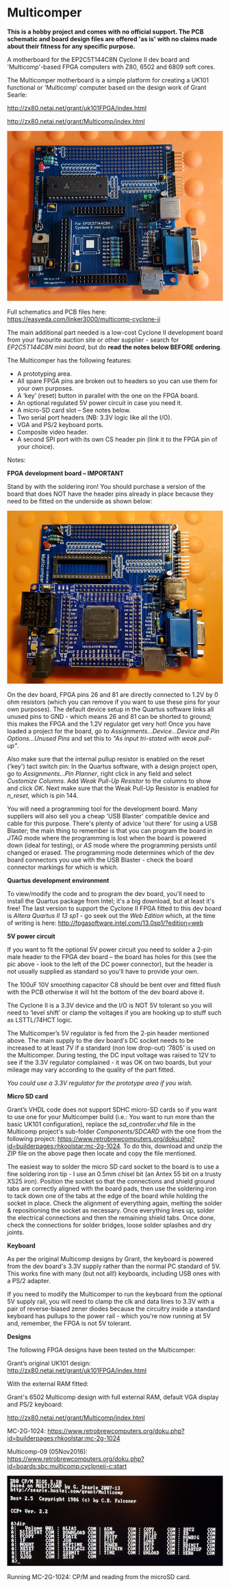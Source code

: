 # Multicomper

**This is a hobby project and comes with no official support. The PCB schematic and board design files are offered 'as is' with no claims made about their fitness for any specific purpose.**  

A motherboard for the EP2C5T144C8N Cyclone II dev board and 'Multicomp'-based FPGA computers with Z80, 6502 and 6809 soft cores.

The Multicomper motherboard is a simple platform for creating a UK101 functional or 'Multicomp' computer based on the design work of Grant Searle: 

http://zx80.netai.net/grant/uk101FPGA/index.html

http://zx80.netai.net/grant/Multicomp/index.html

![Image](zp-mcomper0.png)

Full schematics and PCB files here: https://easyeda.com/linker3000/multicomp-cyclone-ii

The main additional part needed is a low-cost Cyclone II development board from your favourite auction site or other supplier - search for *EP2C5T144C8N mini board*, but do **read the notes below BEFORE ordering**.

The Multicomper has the following features:

* A prototyping area.
* All spare FPGA pins are broken out to headers so you can use them for your own purposes.
* A ‘key’ (reset) button in parallel with the one on the FPGA board.
* An optional regulated 5V power circuit in case you need it.
* A micro-SD card slot – See notes below.
* Two serial port headers (NB: 3.3V logic like all the I/O).
* VGA and PS/2 keyboard ports.
* Composite video header.
* A second SPI port with its own CS header pin (link it to the FPGA pin of your choice).

Notes:

**FPGA development board – IMPORTANT**

Stand by with the soldering iron! You should purchase a version of the board that does NOT have the header pins already in place because they need to be fitted on the underside as shown below:

![Image](zp-mcomper1.png)

On the dev board, FPGA pins 26 and 81 are directly connected to 1.2V by 0 ohm resistors (which you can remove if you want to use these pins for your own purposes). The default device setup in the Quartus software links all unused pins to GND - which means 26 and 81 can be shorted to ground; this makes the FPGA and the 1.2V regulator get very hot! Once you have loaded a project for the board, go to *Assignments...Device...Device and Pin Options...Unused Pins* and set this to *"As input tri-stated with weak pull-up"*.

Also make sure that the internal pullup resistor is enabled on the reset ('key') tact switch pin: In the Quartus software, with a design project open, go to *Assignments...Pin Planner*, right click in any field and select *Customize Columns*. Add *Weak Pull-Up Resistor* to the columns to show and click *OK*. Next make sure that the Weak Pull-Up Resistor is enabled for *n_reset*, which is pin 144.

You will need a programming tool for the development board. Many suppliers will also sell you a cheap 'USB Blaster' compatible device and cable for this purpose. There's plenty of advice 'out there' for using a USB Blaster; the main thing to remember is that you can program the board in *JTAG* mode where the programming is lost when the board is powered down (ideal for testing), or *AS* mode where the programming persists until changed or erased. The programming mode determines which of the dev board connectors you use with the USB Blaster - check the board connector markings for which is which. 

**Quartus development environment**

To view/modify the code and to program the dev board, you'll need to install the Quartus package from Intel; it's a big download, but at least it's free! The last version to support the Cyclone II FPGA fitted to this dev board is *Altera Quartus II 13 sp1* - go seek out the *Web Edition* which, at the time of writing is here: http://fpgasoftware.intel.com/13.0sp1/?edition=web

**5V power circuit**

If you want to fit the optional 5V power circuit you need to solder a 2-pin male header to the FPGA dev board – the board has holes for this (see the pic above - look to the left of the DC power connector), but the header is not usually supplied as standard so you'll have to provide your own.

The 100uF 10V smoothing capacitor C8 should be bent over and fitted flush with the PCB otherwise it will hit the bottom of the dev board above it.

The Cyclone II is a 3.3V device and the I/O is NOT 5V tolerant so you will need to ‘level shift’ or clamp the voltages if you are hooking up to stuff such as LSTTL/74HCT logic.

The Multicomper’s 5V regulator is fed from the 2-pin header mentioned above. The main supply to the dev board's DC socket needs to be increased to at least 7V if a standard (non low drop-out) ‘7805’ is used on the Multicomper. During testing, the DC input voltage was raised to 12V to see if the 3.3V regulator complained - it was OK on two boards,  but your mileage may vary according to the quality of the part fitted.

 *You could use a 3.3V regulator for the prototype area if you wish.*

**Micro SD card**

Grant’s VHDL code does not support SDHC micro-SD cards so if you want to use one for your Multicomper build (i.e.: You want to run more than the basic UK101 configuration), replace the *sd_controller.vhd* file in the Multicomp project's sub-folder *Components/SDCARD* with the one from the following project: https://www.retrobrewcomputers.org/doku.php?id=builderpages:rhkoolstar:mc-2g-1024. To do this, download and unzip the ZIP file on the above page then locate and copy the file mentioned.

The easiest way to solder the micro SD card socket to the board is to use a fine soldering iron tip - I use an 0.5mm chisel bit (an Antex 55 bit on a trusty XS25 iron). Position the socket so that the connections and shield ground tabs are correctly aligned with the board pads, then use the soldering iron to tack down one of the tabs at the edge of the board while holding the socket in place. Check the alignment of everything again, melting the solder & repositioning the socket as necessary. Once everything lines up, solder the electrical connections and then the remaining shield tabs. Once done, check the connections for solder bridges, loose solder splashes and dry joints.

**Keyboard**

As per the original Multicomp designs by Grant, the keyboard is powered from the dev board's 3.3V supply rather than the normal PC standard of 5V. This works fine with many (but not all!) keyboards, including USB ones with a PS/2 adapter.

If you need to modify the Multicomper to run the keyboard from the optional 5V supply rail, you will need to clamp the clk and data lines to 3.3V with a pair of reverse-biased zener diodes because the circuitry inside a standard keyboard has pullups to the power rail - which you're now running at 5V and, remember, the FPGA is not 5V tolerant.

**Designs**

The following FPGA designs have been tested on the Multicomper:

Grant’s original UK101 design: http://zx80.netai.net/grant/uk101FPGA/index.html

With the external RAM fitted:

Grant's 6502 Multicomp design with full external RAM, default VGA display and PS/2 keyboard: 

  http://zx80.netai.net/grant/Multicomp/index.html

MC-2G-1024: https://www.retrobrewcomputers.org/doku.php?id=builderpages:rhkoolstar:mc-2g-1024

Multicomp-09 (05Nov2016): https://www.retrobrewcomputers.org/doku.php?id=boards:sbc:multicomp:cycloneii-c:start

![Image](zp-mcomper2.png)

Running MC-2G-1024: CP/M and reading from the microSD card.

